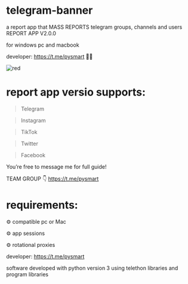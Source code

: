 # telegram-banner
a report app that MASS REPORTS telegram groups, channels and users
REPORT APP V2.0.0

for windows pc and macbook 

developer: https://t.me/pysmart 👨‍💻

![red](https://github.com/user-attachments/assets/1ad06783-e1fe-4a94-a04e-373e8dc55e13)


# report app versio supports:

> Telegram

> Instagram 

> TikTok 

> Twitter 

> Facebook
 
You’re free to message me for full guide! 

TEAM GROUP 👇
https://t.me/pysmart

# requirements:

⚙️ compatible pc or Mac

⚙️ app sessions 

⚙️ rotational proxies

developer: https://t.me/pysmart

software developed with python version 3 using telethon libraries and program libraries 



